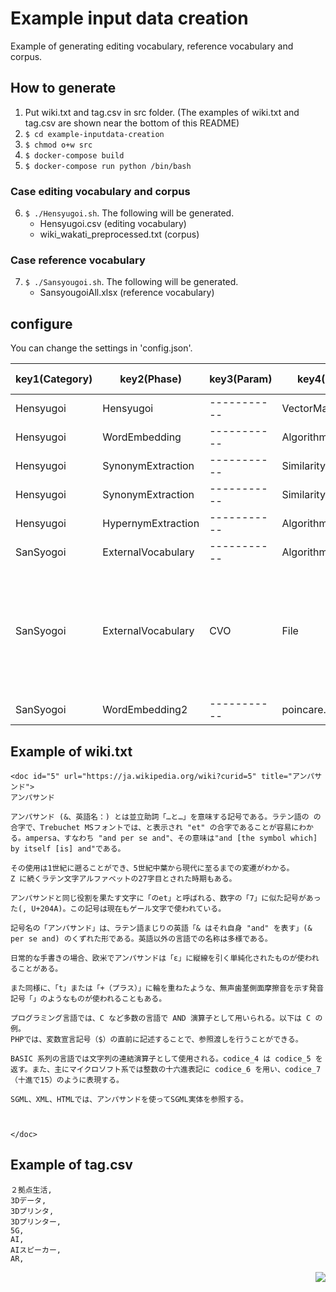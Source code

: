 # Example input data creation

Example of generating editing vocabulary, reference vocabulary and corpus.


## How to generate

1. Put wiki.txt and tag.csv in src folder. (The examples of wiki.txt and tag.csv are shown near the bottom of this README)
2. ```$ cd example-inputdata-creation```
3. ```$ chmod o+w src```
4. ```$ docker-compose build```
5. ```$ docker-compose run python /bin/bash```

### Case editing vocabulary and corpus

6. ```$ ./Hensyugoi.sh```. The following will be generated.
   * Hensyugoi.csv (editing vocabulary)
   * wiki_wakati_preprocessed.txt (corpus)


### Case reference vocabulary

7. ```$ ./Sansyougoi.sh```. The following will be generated.
   * SansyougoiAll.xlsx (reference vocabulary)


## configure

You can change the settings in 'config.json'.

|key1(Category)|key2(Phase)|key3(Param)|key4(Config)|value type|default value|detail|
| --- | --- | --- | --- | --- | --- | --- |
|Hensyugoi|Hensyugoi|-----------|VectorMagnification|Number|10|vector magnification.|
|Hensyugoi|WordEmbedding|-----------|Algorithm|String|word2vec|Select to word embedding algorithm.(word2vec or fasttext)|
|Hensyugoi|SynonymExtraction|-----------|SimilarityThreshold|Number|0.30|Synonym is filtering by threshold.|
|Hensyugoi|SynonymExtraction|-----------|SimilarityLimit|Number|10|Find the top-N most similar words.|
|Hensyugoi|HypernymExtraction|-----------|Algorithm|String|hypernym|Use wordnet.|
|SanSyogoi|ExternalVocabulary|-----------|Algorithm|String|wordnet|algorithm change(wordnet, CVO).|
|SanSyogoi|ExternalVocabulary|CVO|File|String|cvo_ver_2_03.ttl|Read file name.<br>Only Japanese is extracted from prefLabel.<br>If a term with the same name exists, the altLabel term will not be registered. (Register only prefLabel terms)<br>If the term has the same name as the broader, it will not be registered in the broader.<br>address:http://www.cavoc.org/cvo.php |
|SanSyogoi|WordEmbedding2|-----------|poincare.epochs|Number|2000|Number of iterations (epochs) over the corpus.|

## Example of wiki.txt

```
<doc id="5" url="https://ja.wikipedia.org/wiki?curid=5" title="アンパサンド">
アンパサンド

アンパサンド (&、英語名：) とは並立助詞「…と…」を意味する記号である。ラテン語の の合字で、Trebuchet MSフォントでは、と表示され "et" の合字であることが容易にわかる。ampersa、すなわち "and per se and"、その意味は"and [the symbol which] by itself [is] and"である。

その使用は1世紀に遡ることができ、5世紀中葉から現代に至るまでの変遷がわかる。
Z に続くラテン文字アルファベットの27字目とされた時期もある。

アンパサンドと同じ役割を果たす文字に「のet」と呼ばれる、数字の「7」に似た記号があった(, U+204A)。この記号は現在もゲール文字で使われている。

記号名の「アンパサンド」は、ラテン語まじりの英語「& はそれ自身 "and" を表す」(& per se and) のくずれた形である。英語以外の言語での名称は多様である。

日常的な手書きの場合、欧米でアンパサンドは「ε」に縦線を引く単純化されたものが使われることがある。

また同様に、「t」または「+（プラス）」に輪を重ねたような、無声歯茎側面摩擦音を示す発音記号「」のようなものが使われることもある。

プログラミング言語では、C など多数の言語で AND 演算子として用いられる。以下は C の例。
PHPでは、変数宣言記号（$）の直前に記述することで、参照渡しを行うことができる。

BASIC 系列の言語では文字列の連結演算子として使用される。codice_4 は codice_5 を返す。また、主にマイクロソフト系では整数の十六進表記に codice_6 を用い、codice_7 （十進で15）のように表現する。

SGML、XML、HTMLでは、アンパサンドを使ってSGML実体を参照する。



</doc>
```

## Example of tag.csv

```
２拠点生活,
3Dデータ,
3Dプリンタ,
3Dプリンター,
5G,
AI,
AIスピーカー,
AR,
```

<div align="right">
  <img src="https://img.shields.io/badge/python-3-blue.svg?style=plastic&logo=python">
</div>

